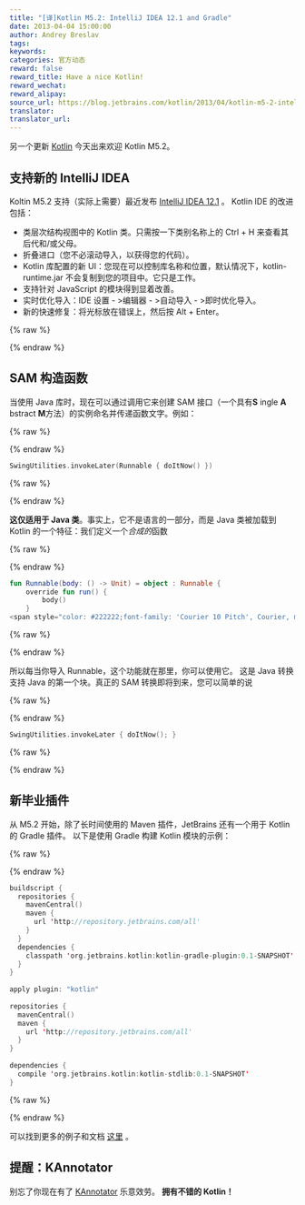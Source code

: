 ```yaml
---
title: "[译]Kotlin M5.2: IntelliJ IDEA 12.1 and Gradle"
date: 2013-04-04 15:00:00
author: Andrey Breslav
tags:
keywords:
categories: 官方动态
reward: false
reward_title: Have a nice Kotlin!
reward_wechat:
reward_alipay:
source_url: https://blog.jetbrains.com/kotlin/2013/04/kotlin-m5-2-intellij-idea-12-1-and-gradle/
translator:
translator_url:
---
```


另一个更新 [Kotlin](http://kotlin.jetbrains.org/) 今天出来欢迎 Kotlin M5.2。 <span id =“more-1038”> </span>
## 支持新的 IntelliJ IDEA

Koltin M5.2 支持（实际上需要）最近发布 [IntelliJ IDEA 12.1](http://www.jetbrains.com/idea/download/index.html) 。
Kotlin IDE 的改进包括：

* 类层次结构视图中的 Kotlin 类。只需按一下类别名称上的 Ctrl + H 来查看其后代和/或父母。
* 折叠进口（您不必滚动导入，以获得您的代码）。
* Kotlin 库配置的新 UI：您现在可以控制库名称和位置，默认情况下，kotlin-runtime.jar 不会复制到您的项目中。它只是工作。
* 支持针对 JavaScript 的模块得到显着改善。
* 实时优化导入：IDE 设置 - >编辑器 - >自动导入 - >即时优化导入。
* 新的快速修复：将光标放在错误上，然后按 Alt + Enter。


{% raw %}
<p><a name="SAM-constructors"></a></p>
{% endraw %}

## SAM 构造函数

当使用 Java 库时，现在可以通过调用它来创建 SAM 接口（一个具有**S** ingle **A** bstract **M**方法）的实例命名并传递函数文字。例如：

{% raw %}
<p></p>
{% endraw %}

```kotlin
SwingUtilities.invokeLater(Runnable { doItNow() })
```

{% raw %}
<p></p>
{% endraw %}

**这仅适用于 Java 类**。事实上，它不是语言的一部分，而是 Java 类被加载到 Kotlin 的一个特征：我们定义一个*合成的*函数

{% raw %}
<p></p>
{% endraw %}

```kotlin
fun Runnable(body: () -> Unit) = object : Runnable {
    override fun run() {
        body()
    }
<span style="color: #222222;font-family: 'Courier 10 Pitch', Courier, monospace;line-height: 21px">}</span>
```

{% raw %}
<p></p>
{% endraw %}

所以每当你导入 Runnable，这个功能就在那里，你可以使用它。
这是 Java 转换支持 Java 的第一个块。真正的 SAM 转换即将到来，您可以简单的说

{% raw %}
<p></p>
{% endraw %}

```kotlin
SwingUtilities.invokeLater { doItNow(); }
```

{% raw %}
<p></p>
{% endraw %}

## 新毕业插件

从 M5.2 开始，除了长时间使用的 Maven 插件，JetBrains 还有一个用于 Kotlin 的 Gradle 插件。
以下是使用 Gradle 构建 Kotlin 模块的示例：

{% raw %}
<p></p>
{% endraw %}

```kotlin
buildscript {
  repositories {
    mavenCentral()
    maven {
      url 'http://repository.jetbrains.com/all'
    }
  }
  dependencies {
    classpath 'org.jetbrains.kotlin:kotlin-gradle-plugin:0.1-SNAPSHOT'
  }
}
 
apply plugin: "kotlin"
 
repositories {
  mavenCentral()
  maven {
    url 'http://repository.jetbrains.com/all'
  }
}
 
dependencies {
  compile 'org.jetbrains.kotlin:kotlin-stdlib:0.1-SNAPSHOT'
}
```

{% raw %}
<p></p>
{% endraw %}

可以找到更多的例子和文档 [这里](http://confluence.jetbrains.com/display/Kotlin/Kotlin+Build+Tools#KotlinBuildTools-Gradle) 。
## 提醒：KAnnotator

别忘了你现在有了 [KAnnotator](http://blog.jetbrains.com/kotlin/2013/03/kannotator-0-1-is-out/) 乐意效劳。
**拥有不错的 Kotlin！**
